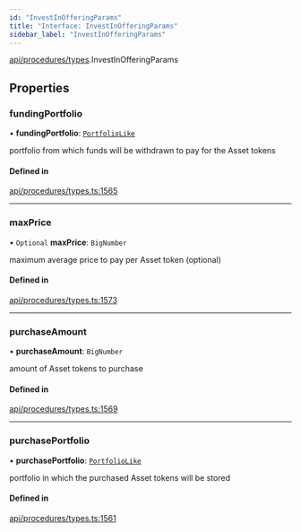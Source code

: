 ```yaml
---
id: "InvestInOfferingParams"
title: "Interface: InvestInOfferingParams"
sidebar_label: "InvestInOfferingParams"
---
```


[api/procedures/types](../../../../../modules/API/Procedures/Types/Types.md).InvestInOfferingParams

## Properties

### fundingPortfolio

• **fundingPortfolio**: [`PortfolioLike`](../../../../../modules/API/Entities/Types/Types.md#portfoliolike)

portfolio from which funds will be withdrawn to pay for the Asset tokens

#### Defined in

[api/procedures/types.ts:1565](https://github.com/PolymeshAssociation/polymesh-sdk/blob/fbf6882d0/src/api/procedures/types.ts#L1565)

___

### maxPrice

• `Optional` **maxPrice**: `BigNumber`

maximum average price to pay per Asset token (optional)

#### Defined in

[api/procedures/types.ts:1573](https://github.com/PolymeshAssociation/polymesh-sdk/blob/fbf6882d0/src/api/procedures/types.ts#L1573)

___

### purchaseAmount

• **purchaseAmount**: `BigNumber`

amount of Asset tokens to purchase

#### Defined in

[api/procedures/types.ts:1569](https://github.com/PolymeshAssociation/polymesh-sdk/blob/fbf6882d0/src/api/procedures/types.ts#L1569)

___

### purchasePortfolio

• **purchasePortfolio**: [`PortfolioLike`](../../../../../modules/API/Entities/Types/Types.md#portfoliolike)

portfolio in which the purchased Asset tokens will be stored

#### Defined in

[api/procedures/types.ts:1561](https://github.com/PolymeshAssociation/polymesh-sdk/blob/fbf6882d0/src/api/procedures/types.ts#L1561)
